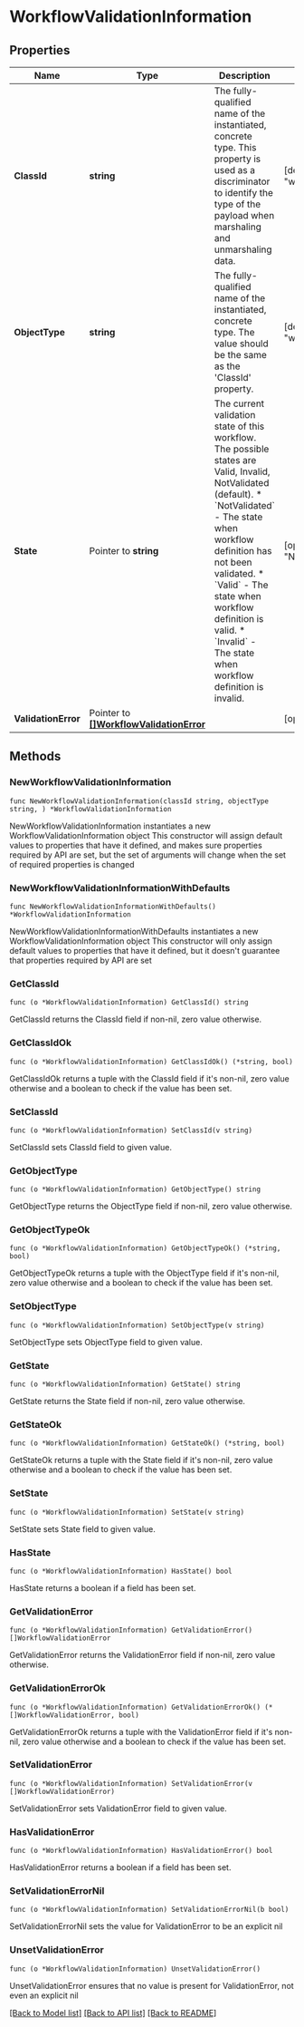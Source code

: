 # WorkflowValidationInformation

## Properties

Name | Type | Description | Notes
------------ | ------------- | ------------- | -------------
**ClassId** | **string** | The fully-qualified name of the instantiated, concrete type. This property is used as a discriminator to identify the type of the payload when marshaling and unmarshaling data. | [default to "workflow.ValidationInformation"]
**ObjectType** | **string** | The fully-qualified name of the instantiated, concrete type. The value should be the same as the &#39;ClassId&#39; property. | [default to "workflow.ValidationInformation"]
**State** | Pointer to **string** | The current validation state of this workflow. The possible states are Valid, Invalid, NotValidated (default). * &#x60;NotValidated&#x60; - The state when workflow definition has not been validated. * &#x60;Valid&#x60; - The state when workflow definition is valid. * &#x60;Invalid&#x60; - The state when workflow definition is invalid. | [optional] [readonly] [default to "NotValidated"]
**ValidationError** | Pointer to [**[]WorkflowValidationError**](WorkflowValidationError.md) |  | [optional] 

## Methods

### NewWorkflowValidationInformation

`func NewWorkflowValidationInformation(classId string, objectType string, ) *WorkflowValidationInformation`

NewWorkflowValidationInformation instantiates a new WorkflowValidationInformation object
This constructor will assign default values to properties that have it defined,
and makes sure properties required by API are set, but the set of arguments
will change when the set of required properties is changed

### NewWorkflowValidationInformationWithDefaults

`func NewWorkflowValidationInformationWithDefaults() *WorkflowValidationInformation`

NewWorkflowValidationInformationWithDefaults instantiates a new WorkflowValidationInformation object
This constructor will only assign default values to properties that have it defined,
but it doesn't guarantee that properties required by API are set

### GetClassId

`func (o *WorkflowValidationInformation) GetClassId() string`

GetClassId returns the ClassId field if non-nil, zero value otherwise.

### GetClassIdOk

`func (o *WorkflowValidationInformation) GetClassIdOk() (*string, bool)`

GetClassIdOk returns a tuple with the ClassId field if it's non-nil, zero value otherwise
and a boolean to check if the value has been set.

### SetClassId

`func (o *WorkflowValidationInformation) SetClassId(v string)`

SetClassId sets ClassId field to given value.


### GetObjectType

`func (o *WorkflowValidationInformation) GetObjectType() string`

GetObjectType returns the ObjectType field if non-nil, zero value otherwise.

### GetObjectTypeOk

`func (o *WorkflowValidationInformation) GetObjectTypeOk() (*string, bool)`

GetObjectTypeOk returns a tuple with the ObjectType field if it's non-nil, zero value otherwise
and a boolean to check if the value has been set.

### SetObjectType

`func (o *WorkflowValidationInformation) SetObjectType(v string)`

SetObjectType sets ObjectType field to given value.


### GetState

`func (o *WorkflowValidationInformation) GetState() string`

GetState returns the State field if non-nil, zero value otherwise.

### GetStateOk

`func (o *WorkflowValidationInformation) GetStateOk() (*string, bool)`

GetStateOk returns a tuple with the State field if it's non-nil, zero value otherwise
and a boolean to check if the value has been set.

### SetState

`func (o *WorkflowValidationInformation) SetState(v string)`

SetState sets State field to given value.

### HasState

`func (o *WorkflowValidationInformation) HasState() bool`

HasState returns a boolean if a field has been set.

### GetValidationError

`func (o *WorkflowValidationInformation) GetValidationError() []WorkflowValidationError`

GetValidationError returns the ValidationError field if non-nil, zero value otherwise.

### GetValidationErrorOk

`func (o *WorkflowValidationInformation) GetValidationErrorOk() (*[]WorkflowValidationError, bool)`

GetValidationErrorOk returns a tuple with the ValidationError field if it's non-nil, zero value otherwise
and a boolean to check if the value has been set.

### SetValidationError

`func (o *WorkflowValidationInformation) SetValidationError(v []WorkflowValidationError)`

SetValidationError sets ValidationError field to given value.

### HasValidationError

`func (o *WorkflowValidationInformation) HasValidationError() bool`

HasValidationError returns a boolean if a field has been set.

### SetValidationErrorNil

`func (o *WorkflowValidationInformation) SetValidationErrorNil(b bool)`

 SetValidationErrorNil sets the value for ValidationError to be an explicit nil

### UnsetValidationError
`func (o *WorkflowValidationInformation) UnsetValidationError()`

UnsetValidationError ensures that no value is present for ValidationError, not even an explicit nil

[[Back to Model list]](../README.md#documentation-for-models) [[Back to API list]](../README.md#documentation-for-api-endpoints) [[Back to README]](../README.md)



